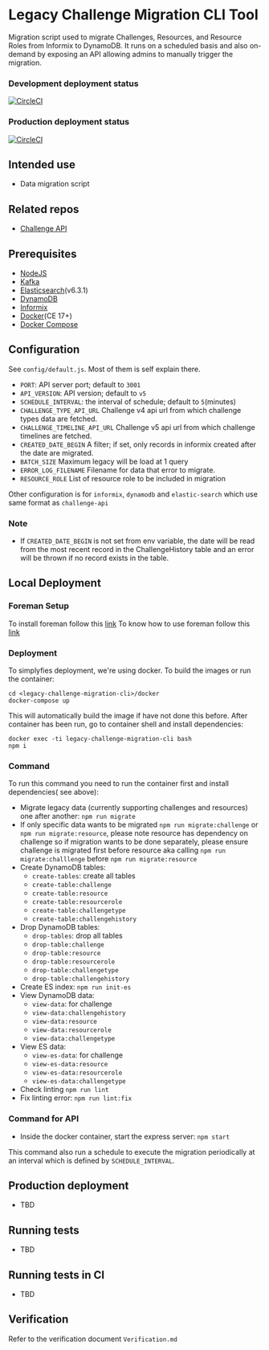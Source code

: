 # Legacy Challenge Migration CLI Tool

Migration script used to migrate Challenges, Resources, and Resource Roles from Informix to DynamoDB.
It runs on a scheduled basis and also on-demand by exposing an API allowing admins to manually trigger the migration.

### Development deployment status
[![CircleCI](https://circleci.com/gh/topcoder-platform/legacy-challenge-migration-script/tree/develop.svg?style=svg)](https://circleci.com/gh/topcoder-platform/legacy-challenge-migration-script/tree/develop)

### Production deployment status
[![CircleCI](https://circleci.com/gh/topcoder-platform/legacy-challenge-migration-script/tree/master.svg?style=svg)](https://circleci.com/gh/topcoder-platform/legacy-challenge-migration-script/tree/master)

## Intended use
- Data migration script

## Related repos

- [Challenge API](https://github.com/topcoder-platform/challenge-api)

## Prerequisites

-  [NodeJS](https://nodejs.org/en/) 
-  [Kafka](https://kafka.apache.org/)
-  [Elasticsearch](https://www.elastic.co/)(v6.3.1)
-  [DynamoDB](https://aws.amazon.com/dynamodb/)
-  [Informix](https://www.ibm.com/cloud/informix)
-  [Docker](https://www.docker.com/)(CE 17+)
-  [Docker Compose](https://docs.docker.com/compose/)

## Configuration

See `config/default.js`. Most of them is self explain there.
- `PORT`: API server port; default to `3001`
- `API_VERSION`: API version; default to `v5`
- `SCHEDULE_INTERVAL`: the interval of schedule; default to `5`(minutes)
- `CHALLENGE_TYPE_API_URL` Challenge v4 api url from which challenge types data are fetched.
- `CHALLENGE_TIMELINE_API_URL` Challenge v5 api url from which challenge timelines are fetched.
- `CREATED_DATE_BEGIN` A filter; if set, only records in informix created after the date are migrated.
- `BATCH_SIZE` Maximum legacy will be load at 1 query
- `ERROR_LOG_FILENAME` Filename for data that error to migrate.
- `RESOURCE_ROLE` List of resource role to be included in migration

Other configuration is for `informix`, `dynamodb` and `elastic-search` which use same format as `challenge-api`

### Note
- If `CREATED_DATE_BEGIN` is not set from env variable, the date will be read from
    the most recent record in the ChallengeHistory table and an error will be thrown if no record exists in the table.

## Local Deployment

### Foreman Setup
To install foreman follow this [link](https://theforeman.org/manuals/1.24/#3.InstallingForeman)
To know how to use foreman follow this [link](https://theforeman.org/manuals/1.24/#2.Quickstart) 

### Deployment
 To simplyfies deployment, we're using docker. To build the images
or run the container:
```
cd <legacy-challenge-migration-cli>/docker
docker-compose up
```
This will automatically build the image if have not done this before.
After container has been run, go to container shell and install dependencies:

```
docker exec -ti legacy-challenge-migration-cli bash
npm i
```

### Command
To run this command you need to run the container first and install dependencies( see above):

- Migrate legacy data (currently supporting challenges and resources) one after another:
`npm run migrate`
- If only specific data wants to be migrated
`npm run migrate:challenge` or `npm run migrate:resource`, please note resource has dependency on challenge so if migration wants to be done separately, please ensure challenge is migrated first before resource aka calling `npm run migrate:challlenge` before `npm run migrate:resource`
- Create DynamoDB tables:
  - `create-tables`: create all tables
  - `create-table:challenge`
  - `create-table:resource`
  - `create-table:resourcerole`
  - `create-table:challengetype`
  - `create-table:challengehistory`
- Drop DynamoDB tables:
  - `drop-tables`: drop all tables
  - `drop-table:challenge`
  - `drop-table:resource`
  - `drop-table:resourcerole`
  - `drop-table:challengetype`
  - `drop-table:challengehistory`
- Create ES index:
`npm run init-es`
- View DynamoDB data:
  - `view-data`: for challenge
  - `view-data:challengehistory`
  - `view-data:resource`
  - `view-data:resourcerole`
  - `view-data:challengetype`
- View ES data:
  - `view-es-data`: for challenge
  - `view-es-data:resource`
  - `view-es-data:resourcerole`
  - `view-es-data:challengetype`
- Check linting
`npm run lint`
- Fix linting error:
`npm run lint:fix`

### Command for API
- Inside the docker container, start the express server: `npm start`

This command also run a schedule to execute the migration periodically at an interval which is defined by `SCHEDULE_INTERVAL`.

## Production deployment
- TBD

## Running tests
- TBD

## Running tests in CI

- TBD

## Verification

Refer to the verification document `Verification.md`
